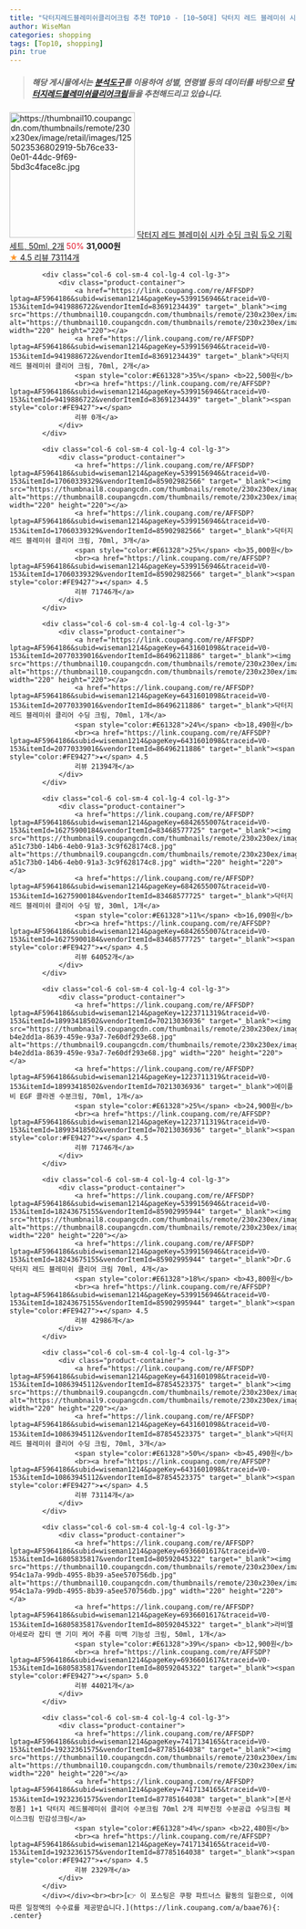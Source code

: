 ```yaml
---
title: "닥터지레드블레미쉬클리어크림 추천 TOP10 - [10~50대] 닥터지 레드 블레미쉬 시카 수딩 크림 듀오 기획세트, 50ml, 2개"
author: WiseMan
categories: shopping
tags: [Top10, shopping]
pin: true
---
```


> ##### 해당 게시물에서는 [**분석도구**](https://itemscout.io/)를 이용하여 **성별**, **연령별** 등의 데이터를 바탕으로 [**닥터지레드블레미쉬클리어크림**](https://link.coupang.com/a/baae76)들을 추천해드리고 있습니다.
<div class="container"><div class="row">
            <div class="col-6 col-sm-4 col-lg-4 col-lg-3">
                <div class="product-container">
                    <a href="https://link.coupang.com/re/AFFSDP?lptag=AF5964186&subid=wiseman1214&pageKey=6431601098&traceid=V0-153&itemId=16305772888&vendorItemId=76144598855" target="_blank"><img src="https://thumbnail10.coupangcdn.com/thumbnails/remote/230x230ex/image/retail/images/1255023536802919-5b76ce33-0e01-44dc-9f69-5bd3c4face8c.jpg" alt="https://thumbnail10.coupangcdn.com/thumbnails/remote/230x230ex/image/retail/images/1255023536802919-5b76ce33-0e01-44dc-9f69-5bd3c4face8c.jpg" width="220" height="220"></a>
                    <a href="https://link.coupang.com/re/AFFSDP?lptag=AF5964186&subid=wiseman1214&pageKey=6431601098&traceid=V0-153&itemId=16305772888&vendorItemId=76144598855" target="_blank">닥터지 레드 블레미쉬 시카 수딩 크림 듀오 기획세트, 50ml, 2개</a>
                    <span style="color:#E61328">50%</span> <b>31,000원</b>
                    <br><a href="https://link.coupang.com/re/AFFSDP?lptag=AF5964186&subid=wiseman1214&pageKey=6431601098&traceid=V0-153&itemId=16305772888&vendorItemId=76144598855" target="_blank"><span style="color:#FE9427">★</span> 4.5
                    리뷰 73114개</a>
                </div>
            </div>
            
            <div class="col-6 col-sm-4 col-lg-4 col-lg-3">
                <div class="product-container">
                    <a href="https://link.coupang.com/re/AFFSDP?lptag=AF5964186&subid=wiseman1214&pageKey=5399156946&traceid=V0-153&itemId=9419886722&vendorItemId=83691234439" target="_blank"><img src="https://thumbnail10.coupangcdn.com/thumbnails/remote/230x230ex/image/vendor_inventory/8b90/5d6649a16bd2439b3bcb9d682c85173b83aa8b47e5b32c420a1e3a2a340f.png" alt="https://thumbnail10.coupangcdn.com/thumbnails/remote/230x230ex/image/vendor_inventory/8b90/5d6649a16bd2439b3bcb9d682c85173b83aa8b47e5b32c420a1e3a2a340f.png" width="220" height="220"></a>
                    <a href="https://link.coupang.com/re/AFFSDP?lptag=AF5964186&subid=wiseman1214&pageKey=5399156946&traceid=V0-153&itemId=9419886722&vendorItemId=83691234439" target="_blank">닥터지 레드 블레미쉬 클리어 크림, 70ml, 2개</a>
                    <span style="color:#E61328">35%</span> <b>22,500원</b>
                    <br><a href="https://link.coupang.com/re/AFFSDP?lptag=AF5964186&subid=wiseman1214&pageKey=5399156946&traceid=V0-153&itemId=9419886722&vendorItemId=83691234439" target="_blank"><span style="color:#FE9427">★</span> 
                    리뷰 0개</a>
                </div>
            </div>
            
            <div class="col-6 col-sm-4 col-lg-4 col-lg-3">
                <div class="product-container">
                    <a href="https://link.coupang.com/re/AFFSDP?lptag=AF5964186&subid=wiseman1214&pageKey=5399156946&traceid=V0-153&itemId=17060339329&vendorItemId=85902982566" target="_blank"><img src="https://thumbnail8.coupangcdn.com/thumbnails/remote/230x230ex/image/vendor_inventory/9f21/6e2b8d995cda2ad999b6a562dac0a457bd9939418d528006f0bd66876fe8.jpg" alt="https://thumbnail8.coupangcdn.com/thumbnails/remote/230x230ex/image/vendor_inventory/9f21/6e2b8d995cda2ad999b6a562dac0a457bd9939418d528006f0bd66876fe8.jpg" width="220" height="220"></a>
                    <a href="https://link.coupang.com/re/AFFSDP?lptag=AF5964186&subid=wiseman1214&pageKey=5399156946&traceid=V0-153&itemId=17060339329&vendorItemId=85902982566" target="_blank">닥터지 레드 블레미쉬 클리어 크림, 70ml, 3개</a>
                    <span style="color:#E61328">25%</span> <b>35,000원</b>
                    <br><a href="https://link.coupang.com/re/AFFSDP?lptag=AF5964186&subid=wiseman1214&pageKey=5399156946&traceid=V0-153&itemId=17060339329&vendorItemId=85902982566" target="_blank"><span style="color:#FE9427">★</span> 4.5
                    리뷰 71746개</a>
                </div>
            </div>
            
            <div class="col-6 col-sm-4 col-lg-4 col-lg-3">
                <div class="product-container">
                    <a href="https://link.coupang.com/re/AFFSDP?lptag=AF5964186&subid=wiseman1214&pageKey=6431601098&traceid=V0-153&itemId=20770339016&vendorItemId=86496211886" target="_blank"><img src="https://thumbnail10.coupangcdn.com/thumbnails/remote/230x230ex/image/vendor_inventory/b7a0/4638c643a905af89318cfcdb46249f4e1393b3a40bf65e2c74a73bcbb7e6.jpg" alt="https://thumbnail10.coupangcdn.com/thumbnails/remote/230x230ex/image/vendor_inventory/b7a0/4638c643a905af89318cfcdb46249f4e1393b3a40bf65e2c74a73bcbb7e6.jpg" width="220" height="220"></a>
                    <a href="https://link.coupang.com/re/AFFSDP?lptag=AF5964186&subid=wiseman1214&pageKey=6431601098&traceid=V0-153&itemId=20770339016&vendorItemId=86496211886" target="_blank">닥터지 레드 블레미쉬 클리어 수딩 크림, 70ml, 1개</a>
                    <span style="color:#E61328">24%</span> <b>18,490원</b>
                    <br><a href="https://link.coupang.com/re/AFFSDP?lptag=AF5964186&subid=wiseman1214&pageKey=6431601098&traceid=V0-153&itemId=20770339016&vendorItemId=86496211886" target="_blank"><span style="color:#FE9427">★</span> 4.5
                    리뷰 21394개</a>
                </div>
            </div>
            
            <div class="col-6 col-sm-4 col-lg-4 col-lg-3">
                <div class="product-container">
                    <a href="https://link.coupang.com/re/AFFSDP?lptag=AF5964186&subid=wiseman1214&pageKey=6842655007&traceid=V0-153&itemId=16275900184&vendorItemId=83468577725" target="_blank"><img src="https://thumbnail9.coupangcdn.com/thumbnails/remote/230x230ex/image/retail/images/4347706496510902-a51c73b0-14b6-4eb0-91a3-3c9f628174c8.jpg" alt="https://thumbnail9.coupangcdn.com/thumbnails/remote/230x230ex/image/retail/images/4347706496510902-a51c73b0-14b6-4eb0-91a3-3c9f628174c8.jpg" width="220" height="220"></a>
                    <a href="https://link.coupang.com/re/AFFSDP?lptag=AF5964186&subid=wiseman1214&pageKey=6842655007&traceid=V0-153&itemId=16275900184&vendorItemId=83468577725" target="_blank">닥터지 레드 블레미쉬 클리어 수딩 밤, 30ml, 1개</a>
                    <span style="color:#E61328">11%</span> <b>16,090원</b>
                    <br><a href="https://link.coupang.com/re/AFFSDP?lptag=AF5964186&subid=wiseman1214&pageKey=6842655007&traceid=V0-153&itemId=16275900184&vendorItemId=83468577725" target="_blank"><span style="color:#FE9427">★</span> 4.5
                    리뷰 64052개</a>
                </div>
            </div>
            
            <div class="col-6 col-sm-4 col-lg-4 col-lg-3">
                <div class="product-container">
                    <a href="https://link.coupang.com/re/AFFSDP?lptag=AF5964186&subid=wiseman1214&pageKey=1223711319&traceid=V0-153&itemId=18993418502&vendorItemId=70213036936" target="_blank"><img src="https://thumbnail9.coupangcdn.com/thumbnails/remote/230x230ex/image/retail/images/17310566130889128-b4e2dd1a-8639-459e-93a7-7e60df293e68.jpg" alt="https://thumbnail9.coupangcdn.com/thumbnails/remote/230x230ex/image/retail/images/17310566130889128-b4e2dd1a-8639-459e-93a7-7e60df293e68.jpg" width="220" height="220"></a>
                    <a href="https://link.coupang.com/re/AFFSDP?lptag=AF5964186&subid=wiseman1214&pageKey=1223711319&traceid=V0-153&itemId=18993418502&vendorItemId=70213036936" target="_blank">에이플비 EGF 콜라겐 수분크림, 70ml, 1개</a>
                    <span style="color:#E61328">25%</span> <b>24,900원</b>
                    <br><a href="https://link.coupang.com/re/AFFSDP?lptag=AF5964186&subid=wiseman1214&pageKey=1223711319&traceid=V0-153&itemId=18993418502&vendorItemId=70213036936" target="_blank"><span style="color:#FE9427">★</span> 4.5
                    리뷰 71746개</a>
                </div>
            </div>
            
            <div class="col-6 col-sm-4 col-lg-4 col-lg-3">
                <div class="product-container">
                    <a href="https://link.coupang.com/re/AFFSDP?lptag=AF5964186&subid=wiseman1214&pageKey=5399156946&traceid=V0-153&itemId=18243675155&vendorItemId=85902995944" target="_blank"><img src="https://thumbnail8.coupangcdn.com/thumbnails/remote/230x230ex/image/vendor_inventory/9f21/6e2b8d995cda2ad999b6a562dac0a457bd9939418d528006f0bd66876fe8.jpg" alt="https://thumbnail8.coupangcdn.com/thumbnails/remote/230x230ex/image/vendor_inventory/9f21/6e2b8d995cda2ad999b6a562dac0a457bd9939418d528006f0bd66876fe8.jpg" width="220" height="220"></a>
                    <a href="https://link.coupang.com/re/AFFSDP?lptag=AF5964186&subid=wiseman1214&pageKey=5399156946&traceid=V0-153&itemId=18243675155&vendorItemId=85902995944" target="_blank">Dr.G 닥터지 레드 블레미쉬 클리어 크림 70ml, 4개</a>
                    <span style="color:#E61328">18%</span> <b>43,800원</b>
                    <br><a href="https://link.coupang.com/re/AFFSDP?lptag=AF5964186&subid=wiseman1214&pageKey=5399156946&traceid=V0-153&itemId=18243675155&vendorItemId=85902995944" target="_blank"><span style="color:#FE9427">★</span> 4.5
                    리뷰 42986개</a>
                </div>
            </div>
            
            <div class="col-6 col-sm-4 col-lg-4 col-lg-3">
                <div class="product-container">
                    <a href="https://link.coupang.com/re/AFFSDP?lptag=AF5964186&subid=wiseman1214&pageKey=6431601098&traceid=V0-153&itemId=10863945112&vendorItemId=87854523375" target="_blank"><img src="https://thumbnail9.coupangcdn.com/thumbnails/remote/230x230ex/image/vendor_inventory/35b5/ad938fee7b426a3362db0467a5fbf9a7c78aaca34b8e0abbda009aecef26.jpg" alt="https://thumbnail9.coupangcdn.com/thumbnails/remote/230x230ex/image/vendor_inventory/35b5/ad938fee7b426a3362db0467a5fbf9a7c78aaca34b8e0abbda009aecef26.jpg" width="220" height="220"></a>
                    <a href="https://link.coupang.com/re/AFFSDP?lptag=AF5964186&subid=wiseman1214&pageKey=6431601098&traceid=V0-153&itemId=10863945112&vendorItemId=87854523375" target="_blank">닥터지 레드 블레미쉬 클리어 수딩 크림, 70ml, 3개</a>
                    <span style="color:#E61328">50%</span> <b>45,490원</b>
                    <br><a href="https://link.coupang.com/re/AFFSDP?lptag=AF5964186&subid=wiseman1214&pageKey=6431601098&traceid=V0-153&itemId=10863945112&vendorItemId=87854523375" target="_blank"><span style="color:#FE9427">★</span> 4.5
                    리뷰 73114개</a>
                </div>
            </div>
            
            <div class="col-6 col-sm-4 col-lg-4 col-lg-3">
                <div class="product-container">
                    <a href="https://link.coupang.com/re/AFFSDP?lptag=AF5964186&subid=wiseman1214&pageKey=6936601617&traceid=V0-153&itemId=16805835817&vendorItemId=80592045322" target="_blank"><img src="https://thumbnail10.coupangcdn.com/thumbnails/remote/230x230ex/image/retail/images/3844193035309020-954c1a7a-99db-4955-8b39-a5ee570756db.jpg" alt="https://thumbnail10.coupangcdn.com/thumbnails/remote/230x230ex/image/retail/images/3844193035309020-954c1a7a-99db-4955-8b39-a5ee570756db.jpg" width="220" height="220"></a>
                    <a href="https://link.coupang.com/re/AFFSDP?lptag=AF5964186&subid=wiseman1214&pageKey=6936601617&traceid=V0-153&itemId=16805835817&vendorItemId=80592045322" target="_blank">라비엘 아세로라 잡티 앤 기미 케어 주름 미백 기능성 크림, 50ml, 1개</a>
                    <span style="color:#E61328">39%</span> <b>12,900원</b>
                    <br><a href="https://link.coupang.com/re/AFFSDP?lptag=AF5964186&subid=wiseman1214&pageKey=6936601617&traceid=V0-153&itemId=16805835817&vendorItemId=80592045322" target="_blank"><span style="color:#FE9427">★</span> 5.0
                    리뷰 44021개</a>
                </div>
            </div>
            
            <div class="col-6 col-sm-4 col-lg-4 col-lg-3">
                <div class="product-container">
                    <a href="https://link.coupang.com/re/AFFSDP?lptag=AF5964186&subid=wiseman1214&pageKey=7417134165&traceid=V0-153&itemId=19232361575&vendorItemId=87785164038" target="_blank"><img src="https://thumbnail10.coupangcdn.com/thumbnails/remote/230x230ex/image/vendor_inventory/c50e/78fb7c601c1397b2fb4a9e60a6f887ce9405bb3162a08412b8e5676a7518.png" alt="https://thumbnail10.coupangcdn.com/thumbnails/remote/230x230ex/image/vendor_inventory/c50e/78fb7c601c1397b2fb4a9e60a6f887ce9405bb3162a08412b8e5676a7518.png" width="220" height="220"></a>
                    <a href="https://link.coupang.com/re/AFFSDP?lptag=AF5964186&subid=wiseman1214&pageKey=7417134165&traceid=V0-153&itemId=19232361575&vendorItemId=87785164038" target="_blank">[본사정품] 1+1 닥터지 레드블레미쉬 클리어 수분크림 70ml 2개 피부진정 수분공급 수딩크림 페이스크림 민감성크림</a>
                    <span style="color:#E61328">4%</span> <b>22,480원</b>
                    <br><a href="https://link.coupang.com/re/AFFSDP?lptag=AF5964186&subid=wiseman1214&pageKey=7417134165&traceid=V0-153&itemId=19232361575&vendorItemId=87785164038" target="_blank"><span style="color:#FE9427">★</span> 4.5
                    리뷰 2329개</a>
                </div>
            </div>
            </div></div><br><br>[👉 이 포스팅은 쿠팡 파트너스 활동의 일환으로, 이에 따른 일정액의 수수료를 제공받습니다.](https://link.coupang.com/a/baae76){: .center}